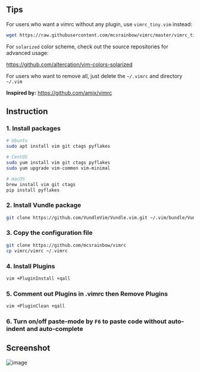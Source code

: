 ## Tips

For users who want a vimrc without any plugin, use `vimrc_tiny.vim` instead:

```bash
wget https://raw.githubusercontent.com/mcsrainbow/vimrc/master/vimrc_tiny.vim -O ~/.vimrc
```

For `solarized` color scheme, check out the source repositories for advanced usage:

https://github.com/altercation/vim-colors-solarized

For users who want to remove all, just delete the `~/.vimrc` and directory `~/.vim`

**Inspired by:** https://github.com/amix/vimrc

## Instruction

### 1. Install packages

```bash
# Ubuntu
sudo apt install vim git ctags pyflakes

# CentOS
sudo yum install vim git ctags pyflakes
sudo yum upgrade vim-common vim-minimal

# macOS
brew install vim git ctags
pip install pyflakes
```

### 2. Install Vundle package

```bash
git clone https://github.com/VundleVim/Vundle.vim.git ~/.vim/bundle/Vundle.vim
```

### 3. Copy the configuration file

```bash
git clone https://github.com/mcsrainbow/vimrc
cp vimrc/vimrc ~/.vimrc
```

### 4. Install Plugins

```bash
vim +PluginInstall +qall
```

### 5. Comment out Plugins in .vimrc then Remove Plugins

```bash
vim +PluginClean +qall
```

### 6. Turn on/off paste-mode by `F6` to paste code without auto-indent and auto-complete

## Screenshot

![image](screenshot.png)
